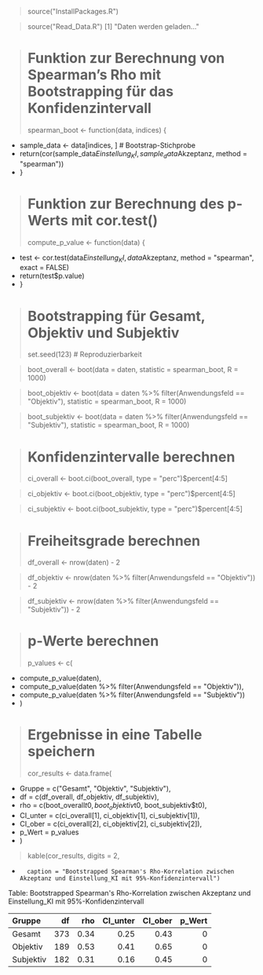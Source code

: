 
> source("InstallPackages.R")

> source("Read_Data.R")
[1] "Daten werden geladen..."

> # Funktion zur Berechnung von Spearman’s Rho mit Bootstrapping für das Konfidenzintervall
> spearman_boot <- function(data, indices) {
+   sample_data <- data[indices, ]  # Bootstrap-Stichprobe
+   return(cor(sample_data$Einstellung_KI, sample_data$Akzeptanz, method = "spearman"))
+ }

> # Funktion zur Berechnung des p-Werts mit cor.test()
> compute_p_value <- function(data) {
+   test <- cor.test(data$Einstellung_KI, data$Akzeptanz, method = "spearman", exact = FALSE)
+   return(test$p.value)
+ }

> # Bootstrapping für Gesamt, Objektiv und Subjektiv
> set.seed(123)  # Reproduzierbarkeit

> boot_overall <- boot(data = daten, statistic = spearman_boot, R = 1000)

> boot_objektiv <- boot(data = daten %>% filter(Anwendungsfeld == "Objektiv"), statistic = spearman_boot, R = 1000)

> boot_subjektiv <- boot(data = daten %>% filter(Anwendungsfeld == "Subjektiv"), statistic = spearman_boot, R = 1000)

> # Konfidenzintervalle berechnen
> ci_overall <- boot.ci(boot_overall, type = "perc")$percent[4:5]

> ci_objektiv <- boot.ci(boot_objektiv, type = "perc")$percent[4:5]

> ci_subjektiv <- boot.ci(boot_subjektiv, type = "perc")$percent[4:5]

> # Freiheitsgrade berechnen
> df_overall <- nrow(daten) - 2

> df_objektiv <- nrow(daten %>% filter(Anwendungsfeld == "Objektiv")) - 2

> df_subjektiv <- nrow(daten %>% filter(Anwendungsfeld == "Subjektiv")) - 2

> # p-Werte berechnen
> p_values <- c(
+   compute_p_value(daten),
+   compute_p_value(daten %>% filter(Anwendungsfeld == "Objektiv")),
+   compute_p_value(daten %>% filter(Anwendungsfeld == "Subjektiv"))
+ )

> # Ergebnisse in eine Tabelle speichern
> cor_results <- data.frame(
+   Gruppe = c("Gesamt", "Objektiv", "Subjektiv"),
+   df = c(df_overall, df_objektiv, df_subjektiv),
+   rho = c(boot_overall$t0, boot_objektiv$t0, boot_subjektiv$t0),
+   CI_unter = c(ci_overall[1], ci_objektiv[1], ci_subjektiv[1]),
+   CI_ober = c(ci_overall[2], ci_objektiv[2], ci_subjektiv[2]),
+   p_Wert = p_values
+ )

> kable(cor_results, digits = 2, 
+       caption = "Bootstrapped Spearman's Rho-Korrelation zwischen Akzeptanz und Einstellung_KI mit 95%-Konfidenzintervall")


Table: Bootstrapped Spearman's Rho-Korrelation zwischen Akzeptanz und Einstellung_KI mit 95%-Konfidenzintervall

|Gruppe    |  df|  rho| CI_unter| CI_ober| p_Wert|
|:---------|---:|----:|--------:|-------:|------:|
|Gesamt    | 373| 0.34|     0.25|    0.43|      0|
|Objektiv  | 189| 0.53|     0.41|    0.65|      0|
|Subjektiv | 182| 0.31|     0.16|    0.45|      0|
